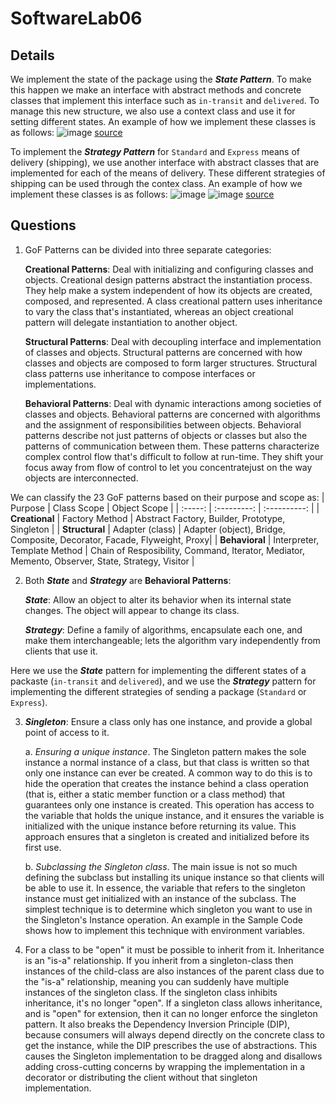 # SoftwareLab06

## Details 

We implement the state of the package using the **_State Pattern_**. To make this happen we make an interface with abstract methods and concrete classes that implement this interface such as `in-transit` and `delivered`. To manage this new structure, we also use a context class and use it for setting different states. An example of how we implement these classes is as follows:
![image](https://github.com/RamtinMoslemi/SoftwareLab06/assets/76493699/3abe6d99-c4d5-4894-b5bb-f424b6c83bed)
[source](https://www.geeksforgeeks.org/state-design-pattern/)

To implement the **_Strategy Pattern_** for `Standard` and `Express` means of delivery (shipping), we use another interface with abstract classes that are implemented for each of the means of delivery. These different strategies of shipping can be used through the contex class. An example of how we implement these classes is as follows:
![image](https://github.com/RamtinMoslemi/SoftwareLab06/assets/76493699/182727e3-091d-4f8c-8558-af4067917b45)
![image](https://github.com/RamtinMoslemi/SoftwareLab06/assets/76493699/83b10f5e-b726-4cfe-9ca0-18b988da8eff)
[source](https://www.geeksforgeeks.org/strategy-pattern-set-1/)

## Questions
1. GoF Patterns can be divided into three separate categories:

    **Creational Patterns**: Deal with initializing and configuring classes and objects. Creational design patterns abstract the instantiation process. They help make a system independent of how its objects are created, composed, and represented. A class creational pattern uses inheritance to vary the class that's instantiated, whereas an object creational pattern will delegate instantiation to another object.

    **Structural Patterns**: Deal with decoupling interface and implementation of classes and objects. Structural patterns are concerned with how classes and objects are composed to form larger structures. Structural class patterns use inheritance to compose interfaces or implementations.

    **Behavioral Patterns**: Deal with dynamic interactions among societies of classes and objects. Behavioral patterns are concerned with algorithms and the assignment of responsibilities between objects. Behavioral patterns describe not just patterns of objects or classes but also the patterns of communication between them. These patterns characterize complex control flow that's difficult to follow at run-time. They shift your focus away from flow of control to let you concentratejust on the way objects are interconnected.

We can classify the 23 GoF patterns based on their purpose and scope as:
| Purpose | Class Scope | Object Scope |
| :-----: | :---------: | :----------: |
| **Creational** | Factory Method | Abstract Factory, Builder, Prototype, Singleton | 
| **Structural** | Adapter (class) | Adapter (object), Bridge, Composite, Decorator, Facade, Flyweight, Proxy|
| **Behavioral** | Interpreter, Template Method | Chain of Resposibility, Command, Iterator, Mediator, Memento, Observer, State, Strategy, Visitor |

2. Both **_State_** and **_Strategy_** are **Behavioral Patterns**:

    **_State_**: Allow an object to alter its behavior when its internal state changes. The object will appear to change its class.

    **_Strategy_**: Define a family of algorithms, encapsulate each one, and make them interchangeable; lets the algorithm vary independently from clients that use it.

Here we use the **_State_** pattern for implementing the different states of a packaste (`in-transit` and `delivered`), and we use the **_Strategy_** pattern for implementing the different strategies of sending a package (`Standard` or `Express`).

3. **_Singleton_**: Ensure a class only has one instance, and provide a global point of access to it.

   a. _Ensuring a unique instance_. The Singleton pattern makes the sole instance a normal instance of a class, but that class is written so that only one instance can ever be created. A common way to do this is to hide the operation that creates the instance behind a class operation (that is, either a static member function or a class method) that guarantees only one instance is created. This operation has access to the variable that holds the unique instance, and it ensures the variable is initialized with the unique instance before returning its value. This approach ensures that a singleton is created and initialized before its first use.

   b. _Subclassing the Singleton class_. The main issue is not so much defining the subclass but installing its unique instance so that clients will be able to use it. In essence, the variable that refers to the singleton instance must get initialized with an instance of the subclass. The simplest technique is to determine which singleton you want to use in the Singleton's Instance operation. An example in the Sample Code shows how to implement this technique with environment variables.

4. For a class to be "open" it must be possible to inherit from it. Inheritance is an "is-a" relationship. If you inherit from a singleton-class then instances of the child-class are also instances of the parent class due to the "is-a" relationship, meaning you can suddenly have multiple instances of the singleton class. If the singleton class inhibits inheritance, it's no longer "open". If a singleton class allows inheritance, and is "open" for extension, then it can no longer enforce the singleton pattern. It also breaks the Dependency Inversion Principle (DIP), because consumers will always depend directly on the concrete class to get the instance, while the DIP prescribes the use of abstractions. This causes the Singleton implementation to be dragged along and disallows adding cross-cutting concerns by wrapping the implementation in a decorator or distributing the client without that singleton implementation.
